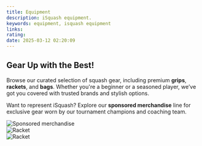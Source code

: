 ```yaml
---
title: Equipment
description: iSquash equipment.
keywords: equipment, isquash equipment
links: 
rating: 
date: 2025-03-12 02:20:09
---
```


## Gear Up with the Best!

Browse our curated selection of squash gear, including premium **grips**,
**rackets**, and **bags**. Whether you're a beginner or a seasoned player,
we’ve got you covered with trusted brands and stylish options.

Want to represent iSquash? Explore our **sponsored merchandise** line for
exclusive gear worn by our tournament champions and coaching team.

<div class="box alt">
    <div class="row gtr-50 gtr-uniform">
        <div class="col-4"><span class="image fit"><img src="../static/images/equip/sponsored-merchandise.jpg" alt="Sponsored merchandise"></span></div>
        <div class="col-4"><span class="image fit"><img src="../static/images/equip/equip-strings.jpg" alt="Racket"></span></div>
        <div class="col-4"><span class="image fit"><img src="../static/images/equip/equip-bag.jpg" alt="Racket"></span></div>
        <!-- Break -->
        <div class="col-4"><span class="image fit"><img src="../static/images/equip/equip-protector-tape.jpg" alt=""></span></div>
        <div class="col-4"><span class="image fit"><img src="../static/images/equip/equip-backpack1.jpg" alt=""></span></div>
        <div class="col-4"><span class="image fit"><img src="../static/images/equip/equip-backpack2.jpg" alt=""></span></div>
        <!-- Break -->
        <div class="col-4"><span class="image fit"><img src="../static/images/equip/equip-racket2.jpg" alt=""></span></div>
        <div class="col-4"><span class="image fit"><img src="../static/images/equip/equip-racket1.jpg" alt=""></span></div>
        <!-- <div class="col-4"><span class="image fit"><img src="../static/images/equip/equip-racket1.jpg" alt=""></span></div> -->
        <!-- Break -->
    </div>
</div>
